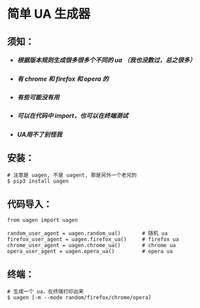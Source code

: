 简单 UA 生成器
====

## 须知：  

<ul>  
    <li>    <h5>根据版本规则生成很多很多个不同的 ua （我也没数过，总之很多）</h5></li>  
    <li>    <h5>有 chrome 和 firefox 和 opera 的</h5></li>  
    <li>    <h5>有些可能没有用</h5></li>  
    <li>    <h5>可以在代码中 import，也可以在终端测试</h5></li>  
    <li>    <h5>UA用不了别怪我</h5></li>  
</ul>  

## 安装：  

```
# 注意是 uagen, 不是 uagent, 那是另外一个老兄的
$ pip3 install uagen
```

## 代码导入：

```
from uagen import uagen

random_user_agent = uagen.random_ua()       # 随机 ua
firefox_user_agent = uagen.firefox_ua()     # firefox ua
chrome_user_agent = uagen.chrome_ua()       # chrome ua
opera_user_agent = uagen.opera_ua()         # opera ua

```

## 终端：

```
# 生成一个 ua，在终端打印出来
$ uagen [-m --mode random/firefox/chrome/opera]
```